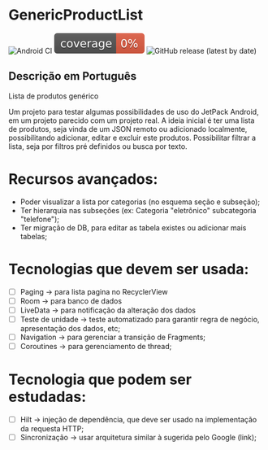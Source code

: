 # GenericProductList

![Android CI](https://github.com/TosinRoger/GenericProductList/actions/workflows/androidCI_main.yml/badge.svg?branch=main)
[![Coverage](.github/badges/jacoco.svg)](https://github.com/TosinRoger/GenericProductList/actions/workflows/androidCI_main.yml)
![GitHub release (latest by date)](https://img.shields.io/github/v/release/TosinRoger/GenericProductList)

## Descrição em Português

Lista de produtos genérico

Um projeto para testar algumas possibilidades de uso do JetPack Android, em um projeto parecido com um projeto real.
A ideia inicial é ter uma lista de produtos, seja vinda de um JSON remoto ou adicionado localmente, possibilitando adicionar, editar e excluir este produtos. Possibilitar filtrar a lista, seja por filtros pré definidos ou busca por texto.

# Recursos avançados:
- Poder visualizar a lista por categorias (no esquema seção e subseção);
- Ter hierarquia nas subseções (ex: Categoria "eletrônico" subcategoria "telefone");
- Ter migração de DB, para editar as tabela existes ou  adicionar mais tabelas;

# Tecnologias que devem ser usada:
- [ ] Paging -> para lista pagina no RecyclerView
- [ ] Room -> para banco de dados
- [ ] LiveData -> para notificação da alteração dos dados
- [ ] Teste de unidade -> teste automatizado para garantir regra de negócio, apresentação dos dados, etc;
- [ ] Navigation -> para gerenciar a transição de Fragments;
- [ ] Coroutines -> para gerenciamento de thread;

# Tecnologia que podem ser estudadas:
- [ ] Hilt -> injeção de dependência, que deve ser usado na implementação da requesta HTTP;
- [ ] Sincronização -> usar arquitetura similar à sugerida pelo Google (link);
